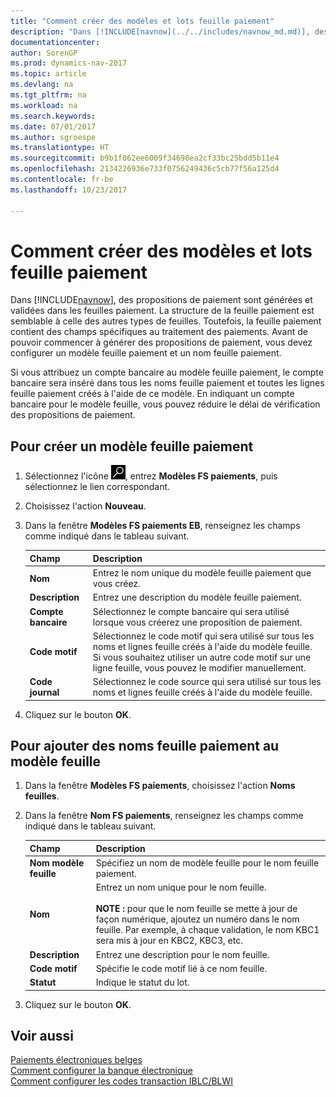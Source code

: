 ```yaml
---
title: "Comment créer des modèles et lots feuille paiement"
description: "Dans [!INCLUDE[navnow](../../includes/navnow_md.md)], des propositions de paiement sont générées et validées dans les feuilles paiement. La structure de la feuille paiement est semblable à celle des autres types de feuilles."
documentationcenter: 
author: SorenGP
ms.prod: dynamics-nav-2017
ms.topic: article
ms.devlang: na
ms.tgt_pltfrm: na
ms.workload: na
ms.search.keywords: 
ms.date: 07/01/2017
ms.author: sgroespe
ms.translationtype: HT
ms.sourcegitcommit: b9b1f062ee6009f34698ea2cf33bc25bdd5b11e4
ms.openlocfilehash: 2134226936e733f0756249436c5cb77f56a125d4
ms.contentlocale: fr-be
ms.lasthandoff: 10/23/2017

---
```

# <a name="how-to-create-payment-journal-templates-and-batches"></a>Comment créer des modèles et lots feuille paiement
Dans [!INCLUDE[navnow](../../includes/navnow_md.md)], des propositions de paiement sont générées et validées dans les feuilles paiement. La structure de la feuille paiement est semblable à celle des autres types de feuilles. Toutefois, la feuille paiement contient des champs spécifiques au traitement des paiements. Avant de pouvoir commencer à générer des propositions de paiement, vous devez configurer un modèle feuille paiement et un nom feuille paiement.  

Si vous attribuez un compte bancaire au modèle feuille paiement, le compte bancaire sera inséré dans tous les noms feuille paiement et toutes les lignes feuille paiement créés à l'aide de ce modèle. En indiquant un compte bancaire pour le modèle feuille, vous pouvez réduire le délai de vérification des propositions de paiement.  

## <a name="to-create-a-payment-journal-template"></a>Pour créer un modèle feuille paiement  

1.  Sélectionnez l'icône ![Rechercher une page ou un état](../../media/ui-search/search_small.png "icône Rechercher une page ou un état"), entrez **Modèles FS paiements**, puis sélectionnez le lien correspondant.  
2.  Choisissez l'action **Nouveau**.  
3.  Dans la fenêtre **Modèles FS paiements EB**, renseignez les champs comme indiqué dans le tableau suivant.  

    |Champ|Description|  
    |---------------------------------|---------------------------------------|  
    |**Nom**|Entrez le nom unique du modèle feuille paiement que vous créez.|  
    |**Description**|Entrez une description du modèle feuille paiement.|  
    |**Compte bancaire**|Sélectionnez le compte bancaire qui sera utilisé lorsque vous créerez une proposition de paiement.|  
    |**Code motif**|Sélectionnez le code motif qui sera utilisé sur tous les noms et lignes feuille créés à l'aide du modèle feuille. Si vous souhaitez utiliser un autre code motif sur une ligne feuille, vous pouvez le modifier manuellement.|  
    |**Code journal**|Sélectionnez le code source qui sera utilisé sur tous les noms et lignes feuille créés à l'aide du modèle feuille.|  

4.  Cliquez sur le bouton **OK**.  

## <a name="to-add-payment-journal-batches-to-the-journal-template"></a>Pour ajouter des noms feuille paiement au modèle feuille  

1.  Dans la fenêtre **Modèles FS paiements**, choisissez l'action **Noms feuilles**.  
2.  Dans la fenêtre **Nom FS paiements**, renseignez les champs comme indiqué dans le tableau suivant.  

    |Champ|Description|  
    |---------------------------------|---------------------------------------|  
    |**Nom modèle feuille**|Spécifiez un nom de modèle feuille pour le nom feuille paiement.|  
    |**Nom**|Entrez un nom unique pour le nom feuille.<br /><br /> **NOTE :** pour que le nom feuille se mette à jour de façon numérique, ajoutez un numéro dans le nom feuille. Par exemple, à chaque validation, le nom KBC1 sera mis à jour en KBC2, KBC3, etc.|  
    |**Description**|Entrez une description pour le nom feuille.|  
    |**Code motif**|Spécifie le code motif lié à ce nom feuille.|  
    |**Statut**|Indique le statut du lot.|  

3.  Cliquez sur le bouton **OK**.  

## <a name="see-also"></a>Voir aussi  
 [Paiements électroniques belges](belgian-electronic-payments.md)   
 [Comment configurer la banque électronique](how-to-set-up-electronic-banking.md)   
 [Comment configurer les codes transaction IBLC/BLWI](how-to-set-up-iblc-blwi-transaction-codes.md)

